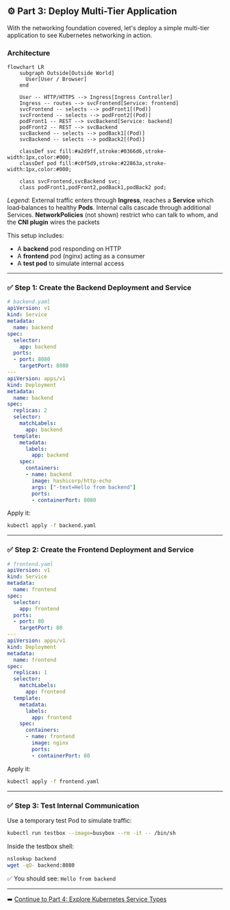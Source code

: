 ## ⚙️ Part 3: Deploy Multi-Tier Application

With the networking foundation covered, let's deploy a simple multi-tier application to see Kubernetes networking in action.
### Architecture
```mermaid
flowchart LR
    subgraph Outside[Outside World]
      User[User / Browser]
    end

    User -- HTTP/HTTPS --> Ingress[Ingress Controller]
    Ingress -- routes --> svcFrontend[Service: frontend]
    svcFrontend -- selects --> podFront1[(Pod)]
    svcFrontend -- selects --> podFront2[(Pod)]
    podFront1 -- REST --> svcBackend[Service: backend]
    podFront2 -- REST --> svcBackend
    svcBackend -- selects --> podBack1[(Pod)]
    svcBackend -- selects --> podBack2[(Pod)]

    classDef svc fill:#a2d9ff,stroke:#0366d6,stroke-width:1px,color:#000;
    classDef pod fill:#c0f5d9,stroke:#22863a,stroke-width:1px,color:#000;

    class svcFrontend,svcBackend svc;
    class podFront1,podFront2,podBack1,podBack2 pod;
```

*Legend*: External traffic enters through **Ingress**, reaches a **Service** which load‑balances to healthy **Pods**.  Internal calls cascade through additional Services.  **NetworkPolicies** (not shown) restrict who can talk to whom, and the **CNI plugin** wires the packets

This setup includes:
- A **backend** pod responding on HTTP
- A **frontend** pod (nginx) acting as a consumer
- A **test pod** to simulate internal access

---

### ✅ Step 1: Create the Backend Deployment and Service

```yaml
# backend.yaml
apiVersion: v1
kind: Service
metadata:
  name: backend
spec:
  selector:
    app: backend
  ports:
  - port: 8080
    targetPort: 8080
---
apiVersion: apps/v1
kind: Deployment
metadata:
  name: backend
spec:
  replicas: 2
  selector:
    matchLabels:
      app: backend
  template:
    metadata:
      labels:
        app: backend
    spec:
      containers:
      - name: backend
        image: hashicorp/http-echo
        args: ["-text=Hello from backend"]
        ports:
        - containerPort: 8080
```

Apply it:
```bash
kubectl apply -f backend.yaml
```

---

### ✅ Step 2: Create the Frontend Deployment and Service

```yaml
# frontend.yaml
apiVersion: v1
kind: Service
metadata:
  name: frontend
spec:
  selector:
    app: frontend
  ports:
  - port: 80
    targetPort: 80
---
apiVersion: apps/v1
kind: Deployment
metadata:
  name: frontend
spec:
  replicas: 1
  selector:
    matchLabels:
      app: frontend
  template:
    metadata:
      labels:
        app: frontend
    spec:
      containers:
      - name: frontend
        image: nginx
        ports:
        - containerPort: 80
```

Apply it:
```bash
kubectl apply -f frontend.yaml
```

---

### ✅ Step 3: Test Internal Communication

Use a temporary test Pod to simulate traffic:
```bash
kubectl run testbox --image=busybox --rm -it -- /bin/sh
```
Inside the testbox shell:
```sh
nslookup backend
wget -qO- backend:8080
```

✅ You should see: `Hello from backend`

---

➡️ [Continue to Part 4: Explore Kubernetes Service Types](part-4-explore-kubernetes-service-types.md)
